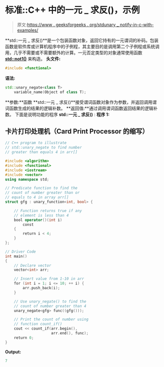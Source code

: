 # 标准::C++ 中的一元 _ 求反()，示例

> 原文:[https://www . geeksforgeeks . org/stdunary _ notify-in-c-with-examples/](https://www.geeksforgeeks.org/stdunary_negate-in-c-with-examples/)

**std::一元 _ 求反()**是一个包装函数对象，返回它持有的一元谓词的补码。包装函数是软件库或计算机程序中的子例程，其主要目的是调用第二个子例程或系统调用，几乎不需要或不需要额外的计算。一元否定类型的对象通常使用函数 [**std::not1()**](https://www.geeksforgeeks.org/not1-and-not2-function-templates-in-c-stl-with-examples/) 来构造。
**头文件:**

```cpp
#include <functional>
```

**语法:**

```cpp
std::unary_negate<class T>
    variable_name(Object of class T);
```

**参数:**函数 **std::一元 _ 求反()**接受谓词函数对象作为参数，并返回调用谓词函数生成的结果的逻辑补数。
**返回值:**通过调用谓词函数返回结果的逻辑补数。
下面是说明功能的程序 **std::一元 _ 求反()** :
**程序 1:**

## 卡片打印处理机（Card Print Processor 的缩写）

```cpp
// C++ program to illustrate
// std::unary_negate to find number
// greater than equals 4 in arr[]

#include <algorithm>
#include <functional>
#include <iostream>
#include <vector>
using namespace std;

// Predicate function to find the
// count of number greater than or
// equals to 4 in array arr[]
struct gfg : unary_function<int, bool> {

    // Function returns true if any
    // element is less than 4
    bool operator()(int i)
        const
    {
        return i < 4;
    }
};

// Driver Code
int main()
{
    // Declare vector
    vector<int> arr;

    // Insert value from 1-10 in arr
    for (int i = 1; i <= 10; ++ i) {
        arr.push_back(i);
    }

    // Use unary_negate() to find the
    // count of number greater than 4
    unary_negate<gfg> func((gfg()));

    // Print the count of number using
    // function count_if()
    cout << count_if(arr.begin(),
                     arr.end(), func);
    return 0;
}
```

**Output:** 

```cpp
7
```